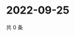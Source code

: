 # 2022-09-25

共 0 条

<!-- BEGIN WEIBO -->
<!-- 最后更新时间 Sun Sep 25 2022 02:22:11 GMT+0800 (China Standard Time) -->

<!-- END WEIBO -->

